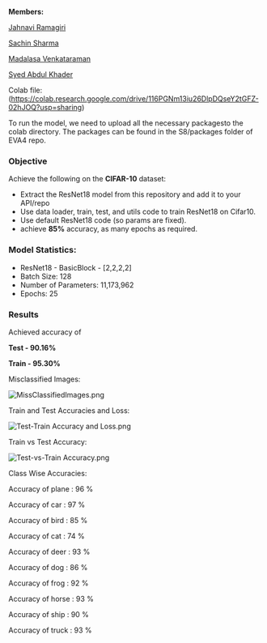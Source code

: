 **Members:**

[Jahnavi Ramagiri](https://canvas.instructure.com/courses/1804302/users/25685093)

[Sachin Sharma](https://canvas.instructure.com/courses/1804302/users/23724529)

[Madalasa Venkataraman](https://canvas.instructure.com/courses/1804302/users/25685106)

[Syed Abdul Khader](https://canvas.instructure.com/courses/1804302/users/25685109)

Colab file:(https://colab.research.google.com/drive/116PGNm13iu26DlpDQseY2tGFZ-02hJOQ?usp=sharing)

To run the model, we need to upload all the necessary packagesto the colab directory. The packages can be found in the S8/packages folder of EVA4 repo.


### **Objective**

Achieve the following on the **CIFAR-10** dataset:

- Extract the ResNet18 model from this repository and add it to your API/repo
- Use data loader, train, test, and utils code to train ResNet18 on Cifar10.
- Use default ResNet18 code (so params are fixed).
- achieve **85%** accuracy, as many epochs as required.

### **Model Statistics:**

- ResNet18 - BasicBlock - [2,2,2,2]
- Batch Size: 128
- Number of Parameters: 11,173,962
- Epochs: 25

### **Results**

Achieved accuracy of

**Test - 90.16%**

**Train - 95.30%**

Misclassified Images:

![MissClassifiedImages.png](https://github.com/abksyed/EVA4/blob/master/08_StandardArchitectures/Images/MissClassify.png)

Train and Test Accuracies and Loss:

![Test-Train Accuracy and Loss.png](https://github.com/abksyed/EVA4/blob/master/08_StandardArchitectures/Images/LossandAcc.png)

Train vs Test Accuracy:

![Test-vs-Train Accuracy.png](https://github.com/abksyed/EVA4/blob/master/08_StandardArchitectures/Images/TestvTrainAcc.png)


Class Wise Accuracies:

Accuracy of plane : 96 %

Accuracy of   car : 97 %

Accuracy of  bird : 85 %

Accuracy of   cat : 74 %

Accuracy of  deer : 93 %

Accuracy of   dog : 86 %

Accuracy of  frog : 92 %

Accuracy of horse : 93 %

Accuracy of  ship : 90 %

Accuracy of truck : 93 %
